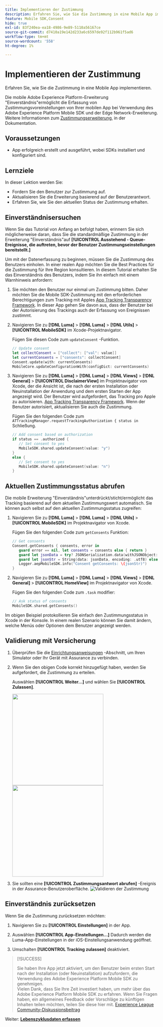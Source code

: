 ```yaml
---
title: Implementieren der Zustimmung
description: Erfahren Sie, wie Sie die Zustimmung in eine Mobile App implementieren.
feature: Mobile SDK,Consent
hide: true
exl-id: 83f240ea-ea18-4986-9e89-5110a56167ce
source-git-commit: d7410a19e142d233a6c6597de92f112b961f5ad6
workflow-type: tm+mt
source-wordcount: '558'
ht-degree: 1%

---
```


# Implementieren der Zustimmung

Erfahren Sie, wie Sie die Zustimmung in eine Mobile App implementieren.

Die mobile Adobe Experience Platform-Erweiterung &quot;Einverständnis&quot;ermöglicht die Erfassung von Zustimmungsvoreinstellungen von Ihrer mobilen App bei Verwendung des Adobe Experience Platform Mobile SDK und der Edge Network-Erweiterung. Weitere Informationen zum [Zustimmungserweiterung](https://developer.adobe.com/client-sdks/documentation/consent-for-edge-network/), in der Dokumentation.

## Voraussetzungen

* App erfolgreich erstellt und ausgeführt, wobei SDKs installiert und konfiguriert sind.

## Lernziele

In dieser Lektion werden Sie:

* Fordern Sie den Benutzer zur Zustimmung auf.
* Aktualisieren Sie die Erweiterung basierend auf der Benutzerantwort.
* Erfahren Sie, wie Sie den aktuellen Status der Zustimmung erhalten.

## Einverständnisersuchen

Wenn Sie das Tutorial von Anfang an befolgt haben, erinnern Sie sich möglicherweise daran, dass Sie die standardmäßige Zustimmung in der Erweiterung &quot;Einverständnis&quot;auf **[!UICONTROL Ausstehend - Queue-Ereignisse, die auftreten, bevor der Benutzer Zustimmungseinstellungen bereitstellt.]**

Um mit der Datenerfassung zu beginnen, müssen Sie die Zustimmung des Benutzers einholen. In einer realen App möchten Sie die Best Practices für die Zustimmung für Ihre Region konsultieren. In diesem Tutorial erhalten Sie das Einverständnis des Benutzers, indem Sie ihn einfach mit einem Warnhinweis anfordern:

1. Sie möchten den Benutzer nur einmal um Zustimmung bitten. Daher möchten Sie die Mobile SDK-Zustimmung mit den erforderlichen Berechtigungen zum Tracking mit Apples [App Tracking Transparency Framework](https://developer.apple.com/documentation/apptrackingtransparency). In dieser App gehen Sie davon aus, dass der Benutzer bei der Autorisierung des Trackings auch der Erfassung von Ereignissen zustimmt.

1. Navigieren Sie zu **[!DNL Luma]** > **[!DNL Luma]** > **[!DNL Utils]** > **[!UICONTROL MobileSDK]** im Xcode-Projektnavigator.

   Fügen Sie diesen Code zum `updateConsent` -Funktion.

   ```swift
   // Update consent
   let collectConsent = ["collect": ["val": value]]
   let currentConsents = ["consents": collectConsent]
   Consent.update(with: currentConsents)
   MobileCore.updateConfigurationWith(configDict: currentConsents)
   ```

1. Navigieren Sie zu **[!DNL Luma]** > **[!DNL Luma]** > **[!DNL Views]** > **[!DNL General]** > **[!UICONTROL DisclaimerView]** im Projektnavigator von Xcode, der die Ansicht ist, die nach der ersten Installation oder Neuinstallation der Anwendung und dem ersten Starten der App angezeigt wird. Der Benutzer wird aufgefordert, das Tracking pro Apple zu autorisieren. [App Tracking Transparency Framework](https://developer.apple.com/documentation/apptrackingtransparency). Wenn der Benutzer autorisiert, aktualisieren Sie auch die Zustimmung.

   Fügen Sie den folgenden Code zum `ATTrackingManager.requestTrackingAuthorization { status in` Schließung.

   ```swift
   // Add consent based on authorization
   if status == .authorized {
      // Set consent to yes
      MobileSDK.shared.updateConsent(value: "y")
   }
   else {
      // Set consent to yes
      MobileSDK.shared.updateConsent(value: "n")
   }
   ```

## Aktuellen Zustimmungsstatus abrufen

Die mobile Erweiterung &quot;Einverständnis&quot;unterdrückt/sticht/ermöglicht das Tracking basierend auf dem aktuellen Zustimmungswert automatisch. Sie können auch selbst auf den aktuellen Zustimmungsstatus zugreifen:

1. Navigieren Sie zu **[!DNL Luma]** > **[!DNL Luma]** > **[!DNL Utils]** > **[!UICONTROL MobileSDK]** im Projektnavigator von Xcode.

   Fügen Sie den folgenden Code zum `getConsents` Funktion:

   ```swift
   // Get consents
   Consent.getConsents { consents, error in
      guard error == nil, let consents = consents else { return }
      guard let jsonData = try? JSONSerialization.data(withJSONObject: consents, options: .prettyPrinted) else { return }
      guard let jsonStr = String(data: jsonData, encoding: .utf8) else { return }
      Logger.aepMobileSDK.info("Consent getConsents: \(jsonStr)")
   }
   ```

2. Navigieren Sie zu **[!DNL Luma]** > **[!DNL Luma]** > **[!DNL Views]** > **[!DNL General]** > **[!UICONTROL HomeView]** im Projektnavigator von Xcode.

   Fügen Sie den folgenden Code zum `.task` modifier:

   ```swift
   // Ask status of consents
   MobileSDK.shared.getConsents()   
   ```

Im obigen Beispiel protokollieren Sie einfach den Zustimmungsstatus in Xcode in der Konsole. In einem realen Szenario können Sie damit ändern, welche Menüs oder Optionen dem Benutzer angezeigt werden.

## Validierung mit Versicherung

1. Überprüfen Sie die [Einrichtungsanweisungen](assurance.md#connecting-to-a-session) -Abschnitt, um Ihren Simulator oder Ihr Gerät mit Assurance zu verbinden.
1. Wenn Sie den obigen Code korrekt hinzugefügt haben, werden Sie aufgefordert, die Zustimmung zu erteilen.

   Auswählen **[!UICONTROL Weiter...]** und wählen Sie **[!UICONTROL Zulassen]**.

   <img src="./assets/consent-update-1.png" width="300" /> 
   <img src="./assets/consent-update-2.png" width="300" />

1. Sie sollten eine **[!UICONTROL Zustimmungsantwort abrufen]** -Ereignis in der Assurance-Benutzeroberfläche.
   ![Validieren der Zustimmung](assets/consent-update.png)


## Einverständnis zurücksetzen

Wenn Sie die Zustimmung zurücksetzen möchten:

1. Navigieren Sie zu **[!UICONTROL Einstellungen]** in der App.

1. Auswählen **[!UICONTROL App-Einstellungen...]** Dadurch werden die Luma-App-Einstellungen in der iOS-Einstellungsanwendung geöffnet.

1. Umschalten **[!UICONTROL Tracking zulassen]** deaktiviert.



>[!SUCCESS]
>
>Sie haben Ihre App jetzt aktiviert, um den Benutzer beim ersten Start nach der Installation (oder Neuinstallation) aufzufordern, die Verwendung des Adobe Experience Platform Mobile SDK zu genehmigen.<br/>Vielen Dank, dass Sie Ihre Zeit investiert haben, um mehr über das Adobe Experience Platform Mobile SDK zu erfahren. Wenn Sie Fragen haben, ein allgemeines Feedback oder Vorschläge zu künftigen Inhalten teilen möchten, teilen Sie diese hier mit. [Experience League Community-Diskussionsbeitrag](https://experienceleaguecommunities.adobe.com/t5/adobe-experience-platform-launch/tutorial-discussion-implement-adobe-experience-cloud-in-mobile/td-p/443796)

Weiter: **[Lebenszyklusdaten erfassen](lifecycle-data.md)**
